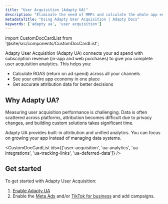 ```yaml
---
title: "User Acquisition (Adapty UA)"
description: "Eliminate the need of MMPs and calculate the whole app economy in one place."
metadataTitle: "Using Adapty User Acquisition | Adapty Docs"
keywords: ['adapty ua', 'user acquisition']
---
```

import CustomDocCardList from '@site/src/components/CustomDocCardList';

Adapty User Acquisition (Adapty UA) connects your ad spend with subscription revenue (in-app and web purchases) to give you complete user acquisition analytics. This helps you:

- Calculate ROAS (return on ad spend) across all your channels
- See your entire app economy in one place
- Get accurate attribution data for better decisions

## Why Adapty UA?

Measuring user acquisition performance is challenging. Data is often scattered across platforms, attribution becomes difficult due to privacy changes, and building custom solutions takes significant time.

Adapty UA provides built-in attribution and unified analytics. You can focus on growing your app instead of managing data systems.

<CustomDocCardList ids={['user-acquisition', 'ua-analytics', 'ua-integrations', 'ua-tracking-links', 'ua-deferred-data']} />

## Get started

To get started with Adapty User Acquisition:

1. [Enable Adapty UA](user-acquisition.md)
2. Enable the [Meta Ads](ua-facebook.md) and/or [TikTok for business](ua-tiktok.md) and add campaigns.